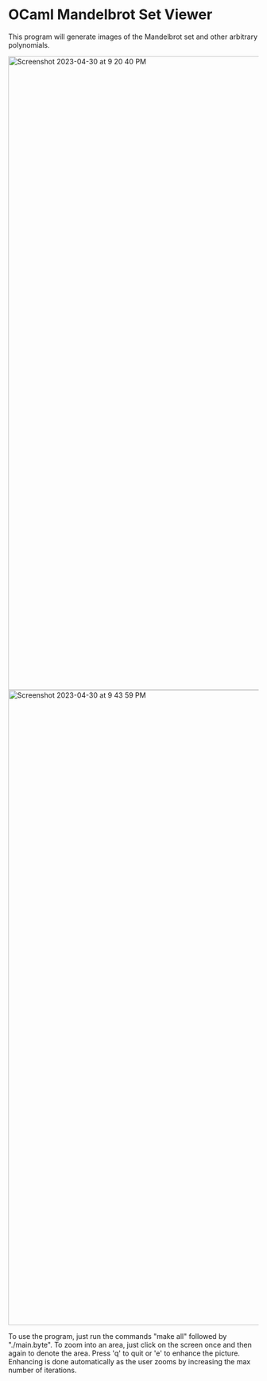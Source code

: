 # OCaml Mandelbrot Set Viewer 
This program will generate images of the Mandelbrot set and other arbitrary polynomials.

<img width="1276" alt="Screenshot 2023-04-30 at 9 20 40 PM" src="https://user-images.githubusercontent.com/35178804/235389121-f39897b5-2788-4c73-a6f7-96edf9797e19.png">

<img width="1279" alt="Screenshot 2023-04-30 at 9 43 59 PM" src="https://user-images.githubusercontent.com/35178804/235389157-741f7a62-5251-49bc-adf6-bd4edf77a3e7.png">

To use the program, just run the commands "make all" followed by "./main.byte". To zoom into an area, just click on the screen once and then again to denote the area. Press 'q' to quit or 'e' to enhance the picture. Enhancing is done automatically as the user zooms by increasing the max number of iterations.
